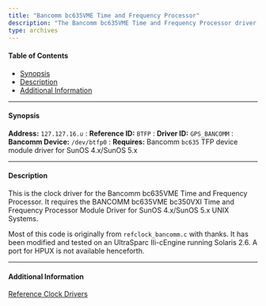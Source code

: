 ```yaml
---
title: "Bancomm bc635VME Time and Frequency Processor"
description: "The Bancomm bc635VME Time and Frequency Processor driver for the Bancomm bc635VME Time and Frequency Processor. It requires the BANCOMM bc635VME bc350VXI Time and Frequency Processor Module Driver for SunOS 4.x/SunOS 5.x UNIX Systems."
type: archives
---
```


#### Table of Contents

*   [Synopsis](/documentation/drivers/driver16/#synopsis)
*   [Description](/documentation/drivers/driver16/#description)
*   [Additional Information](/documentation/drivers/driver16/#additional-information)

* * *

#### Synopsis

**Address:** <code>127.127.16._u_</code>
: **Reference ID:** `BTFP`
: **Driver ID:** `GPS_BANCOMM`
: **Bancomm Device:** `/dev/btfp0`
: **Requires:** Bancomm `bc635` TFP device module driver for SunOS 4.x/SunOS 5.x

* * *

#### Description

This is the clock driver for the Bancomm bc635VME Time and Frequency Processor. It requires the BANCOMM bc635VME bc350VXI Time and Frequency Processor Module Driver for SunOS 4.x/SunOS 5.x UNIX Systems.

Most of this code is originally from `refclock_bancomm.c` with thanks. It has been modified and tested on an UltraSparc IIi-cEngine running Solaris 2.6. A port for HPUX is not available henceforth.

* * *

#### Additional Information

[Reference Clock Drivers](/documentation/4.2.8-series/refclock/)


